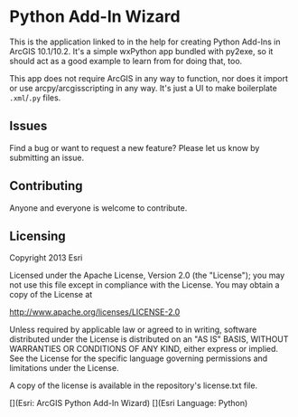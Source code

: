 # Python Add-In Wizard

This is the application linked to in the help for creating Python Add-Ins in ArcGIS 10.1/10.2. It's a simple wxPython app bundled with py2exe, so it should act as a good example to learn from for doing that, too.

This app does not require ArcGIS in any way to function, nor does it import or use arcpy/arcgisscripting in any way. It's just a UI to make boilerplate `.xml`/`.py` files.

## Issues

Find a bug or want to request a new feature?  Please let us know by submitting an issue.

## Contributing

Anyone and everyone is welcome to contribute. 

## Licensing
Copyright 2013 Esri

Licensed under the Apache License, Version 2.0 (the "License");
you may not use this file except in compliance with the License.
You may obtain a copy of the License at

   http://www.apache.org/licenses/LICENSE-2.0

Unless required by applicable law or agreed to in writing, software
distributed under the License is distributed on an "AS IS" BASIS,
WITHOUT WARRANTIES OR CONDITIONS OF ANY KIND, either express or implied.
See the License for the specific language governing permissions and
limitations under the License.

A copy of the license is available in the repository's license.txt file.

[](Esri: ArcGIS Python Add-In Wizard)
[](Esri Language: Python)
